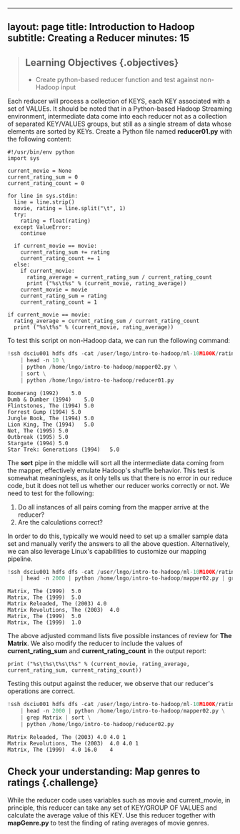 
---
layout: page
title: Introduction to Hadoop
subtitle: Creating a Reducer
minutes: 15
---
> ## Learning Objectives {.objectives}
>
> *   Create python-based reducer function and test against non-Hadoop input

Each reducer will process a collection of KEYS, each KEY associated with a set
of VALUEs. It should be noted that in a Python-based Hadoop Streaming
environment, intermediate data come into each reducer not as a collection of
separated KEY/VALUES groups, but still as a single stream of data whose elements
are sorted by KEYs. Create a Python file named **reducer01.py** with the
following content:


~~~ {.bash}
#!/usr/bin/env python
import sys

current_movie = None
current_rating_sum = 0
current_rating_count = 0

for line in sys.stdin:
  line = line.strip()
  movie, rating = line.split("\t", 1)
  try:
    rating = float(rating)
  except ValueError:
    continue

  if current_movie == movie:
    current_rating_sum += rating
    current_rating_count += 1
  else:
    if current_movie:
      rating_average = current_rating_sum / current_rating_count
      print ("%s\t%s" % (current_movie, rating_average))
    current_movie = movie
    current_rating_sum = rating
    current_rating_count = 1

if current_movie == movie:
  rating_average = current_rating_sum / current_rating_count
  print ("%s\t%s" % (current_movie, rating_average))
~~~

To test this script on non-Hadoop data, we can run the following command:


```python
!ssh dsciu001 hdfs dfs -cat /user/lngo/intro-to-hadoop/ml-10M100K/ratings.dat 2>/dev/null \
    | head -n 10 \
    | python /home/lngo/intro-to-hadoop/mapper02.py \
    | sort \
    | python /home/lngo/intro-to-hadoop/reducer01.py
```

    Boomerang (1992)	5.0
    Dumb & Dumber (1994)	5.0
    Flintstones, The (1994)	5.0
    Forrest Gump (1994)	5.0
    Jungle Book, The (1994)	5.0
    Lion King, The (1994)	5.0
    Net, The (1995)	5.0
    Outbreak (1995)	5.0
    Stargate (1994)	5.0
    Star Trek: Generations (1994)	5.0


The **sort** pipe in the middle will sort all the intermediate data coming from
the mapper, effectively emulate Hadoop's shuffle behavior. This test is somewhat
meaningless, as it only tells us that there is no error in our reduce code, but
it does not tell us whether our reducer works correctly or not. We need to test
for the following:
1. Do all instances of all pairs coming from the mapper arrive at the reducer?
2. Are the calculations correct?

In order to do this, typically we would need to set up a smaller sample data set
and manually verify the answers to all the above question. Alternatively, we
can also leverage Linux's capabilities to customize our mapping pipeline.


```python
!ssh dsciu001 hdfs dfs -cat /user/lngo/intro-to-hadoop/ml-10M100K/ratings.dat 2>/dev/null \
    | head -n 2000 | python /home/lngo/intro-to-hadoop/mapper02.py | grep Matrix
```

    Matrix, The (1999)	5.0
    Matrix, The (1999)	5.0
    Matrix Reloaded, The (2003)	4.0
    Matrix Revolutions, The (2003)	4.0
    Matrix, The (1999)	5.0
    Matrix, The (1999)	1.0


The above adjusted command lists five possible instances of review for
**The Matrix**. We also modify the reducer to include the values of
**current_rating_sum** and **current_rating_count** in the output report:
~~~ {.bash}
print ("%s\t%s\t%s\t%s" % (current_movie, rating_average, current_rating_sum, current_rating_count))
~~~

Testing this output against the reducer, we observe that our reducer's
operations are correct.


```python
!ssh dsciu001 hdfs dfs -cat /user/lngo/intro-to-hadoop/ml-10M100K/ratings.dat 2>/dev/null \
    | head -n 2000 | python /home/lngo/intro-to-hadoop/mapper02.py \
    | grep Matrix | sort \
    | python /home/lngo/intro-to-hadoop/reducer02.py
```

    Matrix Reloaded, The (2003)	4.0	4.0	1
    Matrix Revolutions, The (2003)	4.0	4.0	1
    Matrix, The (1999)	4.0	16.0	4


## Check your understanding: Map genres to ratings {.challenge}
While the reducer code uses variables such as movie and current_movie, in
principle, this reducer can take any set of KEY/GROUP OF VALUES and calculate
the average value of this KEY. Use this reducer together with **mapGenre.py** to
test the finding of rating averages of movie genres.
